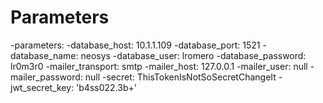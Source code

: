# Parameters
  -parameters:
    -database_host: 10.1.1.109
    -database_port: 1521
    -database_name: neosys
    -database_user: lromero
    -database_password: lr0m3r0
    -mailer_transport: smtp
    -mailer_host: 127.0.0.1
    -mailer_user: null
    -mailer_password: null
    -secret: ThisTokenIsNotSoSecretChangeIt
    -jwt_secret_key: 'b4ss022.3b+'
